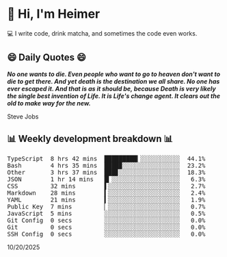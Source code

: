# 👋 Hi, I'm Heimer

💻 I write code, drink matcha, and sometimes the code even works.

## 😄 Daily Quotes 😄

_**No one wants to die. Even people who want to go to heaven don't want to die to get there. And yet death is the destination we all share. No one has ever escaped it. And that is as it should be, because Death is very likely the single best invention of Life. It is Life's change agent. It clears out the old to make way for the new.**_

Steve Jobs



## 📊 Weekly development breakdown 📊

<pre>TypeScript  8 hrs 42 mins  █████████▎░░░░░░░░░░░  44.1%
Bash        4 hrs 35 mins  ████▉░░░░░░░░░░░░░░░░  23.2%
Other       3 hrs 37 mins  ███▊░░░░░░░░░░░░░░░░░  18.3%
JSON        1 hr 14 mins   █▎░░░░░░░░░░░░░░░░░░░   6.3%
CSS         32 mins        ▌░░░░░░░░░░░░░░░░░░░░   2.7%
Markdown    28 mins        ▍░░░░░░░░░░░░░░░░░░░░   2.4%
YAML        21 mins        ▍░░░░░░░░░░░░░░░░░░░░   1.9%
Public Key  7 mins         ▏░░░░░░░░░░░░░░░░░░░░   0.7%
JavaScript  5 mins         ░░░░░░░░░░░░░░░░░░░░░   0.5%
Git Config  0 secs         ░░░░░░░░░░░░░░░░░░░░░   0.0%
Git         0 secs         ░░░░░░░░░░░░░░░░░░░░░   0.0%
SSH Config  0 secs         ░░░░░░░░░░░░░░░░░░░░░   0.0%</pre>

10/20/2025